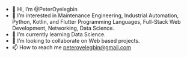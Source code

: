 - 👋 Hi, I’m @PeterOyelegbin
- 👀 I’m interested in Maintenance Engineering, Industrial Automation, Python, Kotlin, and Flutter Programming Languages, Full-Stack Web Development, Networking, Data Science.
- 🌱 I’m currently learning Data Science.
- 💞️ I’m looking to collaborate on Web based projects.
- 📫 How to reach me peteroyelegbin@gmail.com

<!---
PeterOyelegbin/PeterOyelegbin is a ✨ special ✨ repository because its `README.md` (this file) appears on your GitHub profile.
You can click the Preview link to take a look at your changes.
--->

